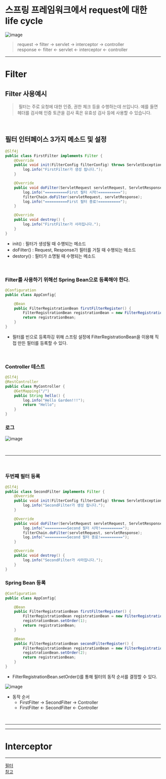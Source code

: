 # 스프링 프레임워크에서 request에 대한 life cycle
![image](https://user-images.githubusercontent.com/74396651/211505966-17405f4f-642c-4fc1-b6f4-e4a715bed114.png)

> request -> filter -> servlet -> interceptor -> controller<br>
> response <- filter <- servlet <- interceptor <- controller

<hr>

# Filter

## Filter 사용예시
> &nbsp;필터는 주로 요청에 대한 인증, 권한 체크 등을 수행하는데 쓰입니다. 예를 들면 헤더를 검사해 인증 토큰을 검사 혹은 유효성 검사 등에 사용할 수 있습니다.

<br>

## 필터 인터페이스 3가지 메소드 및 설정
```java
@Slf4j
public class FirstFilter implements Filter {
    @Override
    public void init(FilterConfig filterConfig) throws ServletException {
        log.info("FirstFilter가 생성 됩니다.");
    }

    @Override
    public void doFilter(ServletRequest servletRequest, ServletResponse servletResponse, FilterChain filterChain) throws IOException, ServletException {
        log.info("==========First 필터 시작!==========");
        filterChain.doFilter(servletRequest, servletResponse);
        log.info("==========First 필터 종료!==========");
    }

    @Override
    public void destroy() {
        log.info("FirstFilter가 사라집니다.");
    }
}
```
- init() : 필터가 생성될 때 수행되는 메소드
- doFilter() : Request, Response가 필터를 거칠 때 수행되는 메소드
- destory() : 필터가 소명될 때 수행되는 메소드

<br>

### Filter를 사용하기 위해선 Spring Bean으로 등록해야 한다.
```java
@Configuration
public class AppConfig{

    @Bean
    public FilterRegistrationBean firstFilterRegister() {
        FilterRegistrationBean registrationBean = new FilterRegistrationBean(new FirstFilter());
        return registrationBean;
    }
}
```
- 필터를 빈으로 등록하깅 위해 스프링 설정에 FilterRegistrationBean을 이용해 직접 만든 필터를 등록할 수 있다.

<br>

### Controller 테스트
```java
@Slf4j
@RestController
public class MyController {
    @GetMapping("/")
    public String hello() {
        log.info("Hello Garden!!!");
        return "Hello";
    }
}
```
### 로그
![image](https://user-images.githubusercontent.com/74396651/211510155-076d2389-f660-4a20-8bca-e4625d83407b.png)

<br>
<hr>
<br>

### 두번쨰 필터 등록
```java
@Slf4j
public class SecondFilter implements Filter {
    @Override
    public void init(FilterConfig filterConfig) throws ServletException {
        log.info("SecondFilter가 생성 됩니다.");
    }

    @Override
    public void doFilter(ServletRequest servletRequest, ServletResponse servletResponse, FilterChain filterChain) throws IOException, ServletException {
        log.info("==========Second 필터 시작!==========");
        filterChain.doFilter(servletRequest, servletResponse);
        log.info("==========Second 필터 종료!==========");
    }

    @Override
    public void destroy() {
        log.info("SecondFilter가 사라집니다.");
    }
}
```


### Spring Bean 등록
```java
@Configuration
public class AppConfig{

    @Bean
    public FilterRegistrationBean firstFilterRegister() {
        FilterRegistrationBean registrationBean = new FilterRegistrationBean(new FirstFilter());
        registrationBean.setOrder(1);
        return registrationBean;
    }

    @Bean
    public FilterRegistrationBean secondFilterRegister() {
        FilterRegistrationBean registrationBean = new FilterRegistrationBean(new SecondFilter());
        registrationBean.setOrder(2);
        return registrationBean;
    }
}
```
- FilterRegistrationBean.setOrder()를 통해 필터의 동작 순서를 결정할 수 있다.

![image](https://user-images.githubusercontent.com/74396651/211511147-0accaf58-e16b-43c1-bcf3-166e32358a3f.png)

- 동작 순서
   - FirstFilter -> SecondFilter -> Controller
   - FirstFilter <- SecondFilter <- Controller 


<br>
<hr>
<hr>

# Interceptor







<hr>

[필터](https://derekpark.tistory.com/101) <br>
[참고](https://gardeny.tistory.com/35)



















